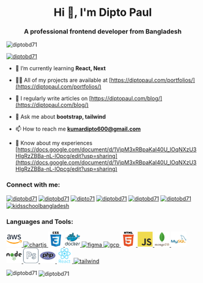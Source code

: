<h1 align="center">Hi 👋, I'm Dipto Paul</h1>
<h3 align="center">A professional frontend developer from Bangladesh</h3>

<p align="left"> <img src="https://komarev.com/ghpvc/?username=diptobd71&label=Profile%20views&color=0e75b6&style=flat" alt="diptobd71" /> </p>

<p align="left"> <a href="https://github.com/ryo-ma/github-profile-trophy"><img src="https://github-profile-trophy.vercel.app/?username=diptobd71" alt="diptobd71" /></a> </p>

- 🌱 I’m currently learning **React, Next**

- 👨‍💻 All of my projects are available at [https://diptopaul.com/portfolios/](https://diptopaul.com/portfolios/)

- 📝 I regularly write articles on [https://diptopaul.com/blog/](https://diptopaul.com/blog/)

- 💬 Ask me about **bootstrap, tailwind**

- 📫 How to reach me **kumardipto600@gmail.com**

- 📄 Know about my experiences [https://docs.google.com/document/d/1VjpM3xRBpaKaI40U_lOqNXzU3HlgRzZBBa-nL-lOpcg/edit?usp=sharing](https://docs.google.com/document/d/1VjpM3xRBpaKaI40U_lOqNXzU3HlgRzZBBa-nL-lOpcg/edit?usp=sharing)

<h3 align="left">Connect with me:</h3>
<p align="left">
<a href="https://codepen.io/diptobd71" target="blank"><img align="center" src="https://raw.githubusercontent.com/rahuldkjain/github-profile-readme-generator/master/src/images/icons/Social/codepen.svg" alt="diptobd71" height="30" width="40" /></a>
<a href="https://dev.to/diptobd71" target="blank"><img align="center" src="https://raw.githubusercontent.com/rahuldkjain/github-profile-readme-generator/master/src/images/icons/Social/devto.svg" alt="diptobd71" height="30" width="40" /></a>
<a href="https://twitter.com/dipto71" target="blank"><img align="center" src="https://raw.githubusercontent.com/rahuldkjain/github-profile-readme-generator/master/src/images/icons/Social/twitter.svg" alt="dipto71" height="30" width="40" /></a>
<a href="https://linkedin.com/in/diptobd71" target="blank"><img align="center" src="https://raw.githubusercontent.com/rahuldkjain/github-profile-readme-generator/master/src/images/icons/Social/linked-in-alt.svg" alt="diptobd71" height="30" width="40" /></a>
<a href="https://fb.com/diptobd71" target="blank"><img align="center" src="https://raw.githubusercontent.com/rahuldkjain/github-profile-readme-generator/master/src/images/icons/Social/facebook.svg" alt="diptobd71" height="30" width="40" /></a>
<a href="https://instagram.com/diptobd71" target="blank"><img align="center" src="https://raw.githubusercontent.com/rahuldkjain/github-profile-readme-generator/master/src/images/icons/Social/instagram.svg" alt="diptobd71" height="30" width="40" /></a>
<a href="https://www.youtube.com/c/kidsschoolbangladesh" target="blank"><img align="center" src="https://raw.githubusercontent.com/rahuldkjain/github-profile-readme-generator/master/src/images/icons/Social/youtube.svg" alt="kidsschoolbangladesh" height="30" width="40" /></a>
</p>

<h3 align="left">Languages and Tools:</h3>
<p align="left"> <a href="https://aws.amazon.com" target="_blank" rel="noreferrer"> <img src="https://raw.githubusercontent.com/devicons/devicon/master/icons/amazonwebservices/amazonwebservices-original-wordmark.svg" alt="aws" width="40" height="40"/> </a> <a href="https://www.chartjs.org" target="_blank" rel="noreferrer"> <img src="https://www.chartjs.org/media/logo-title.svg" alt="chartjs" width="40" height="40"/> </a> <a href="https://www.w3schools.com/css/" target="_blank" rel="noreferrer"> <img src="https://raw.githubusercontent.com/devicons/devicon/master/icons/css3/css3-original-wordmark.svg" alt="css3" width="40" height="40"/> </a> <a href="https://www.docker.com/" target="_blank" rel="noreferrer"> <img src="https://raw.githubusercontent.com/devicons/devicon/master/icons/docker/docker-original-wordmark.svg" alt="docker" width="40" height="40"/> </a> <a href="https://www.figma.com/" target="_blank" rel="noreferrer"> <img src="https://www.vectorlogo.zone/logos/figma/figma-icon.svg" alt="figma" width="40" height="40"/> </a> <a href="https://cloud.google.com" target="_blank" rel="noreferrer"> <img src="https://www.vectorlogo.zone/logos/google_cloud/google_cloud-icon.svg" alt="gcp" width="40" height="40"/> </a> <a href="https://www.w3.org/html/" target="_blank" rel="noreferrer"> <img src="https://raw.githubusercontent.com/devicons/devicon/master/icons/html5/html5-original-wordmark.svg" alt="html5" width="40" height="40"/> </a> <a href="https://developer.mozilla.org/en-US/docs/Web/JavaScript" target="_blank" rel="noreferrer"> <img src="https://raw.githubusercontent.com/devicons/devicon/master/icons/javascript/javascript-original.svg" alt="javascript" width="40" height="40"/> </a> <a href="https://www.mongodb.com/" target="_blank" rel="noreferrer"> <img src="https://raw.githubusercontent.com/devicons/devicon/master/icons/mongodb/mongodb-original-wordmark.svg" alt="mongodb" width="40" height="40"/> </a> <a href="https://www.mysql.com/" target="_blank" rel="noreferrer"> <img src="https://raw.githubusercontent.com/devicons/devicon/master/icons/mysql/mysql-original-wordmark.svg" alt="mysql" width="40" height="40"/> </a> <a href="https://nodejs.org" target="_blank" rel="noreferrer"> <img src="https://raw.githubusercontent.com/devicons/devicon/master/icons/nodejs/nodejs-original-wordmark.svg" alt="nodejs" width="40" height="40"/> </a> <a href="https://www.photoshop.com/en" target="_blank" rel="noreferrer"> <img src="https://raw.githubusercontent.com/devicons/devicon/master/icons/photoshop/photoshop-line.svg" alt="photoshop" width="40" height="40"/> </a> <a href="https://www.php.net" target="_blank" rel="noreferrer"> <img src="https://raw.githubusercontent.com/devicons/devicon/master/icons/php/php-original.svg" alt="php" width="40" height="40"/> </a> <a href="https://reactjs.org/" target="_blank" rel="noreferrer"> <img src="https://raw.githubusercontent.com/devicons/devicon/master/icons/react/react-original-wordmark.svg" alt="react" width="40" height="40"/> </a> <a href="https://tailwindcss.com/" target="_blank" rel="noreferrer"> <img src="https://www.vectorlogo.zone/logos/tailwindcss/tailwindcss-icon.svg" alt="tailwind" width="40" height="40"/> </a> </p>

<p><img align="left" src="https://github-readme-stats.vercel.app/api/top-langs?username=diptobd71&show_icons=true&locale=en&layout=compact" alt="diptobd71" /></p>

<p>&nbsp;<img align="center" src="https://github-readme-stats.vercel.app/api?username=diptobd71&show_icons=true&locale=en" alt="diptobd71" /></p>
